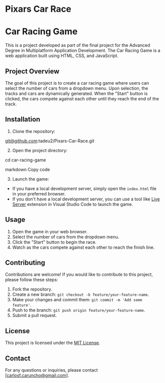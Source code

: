 # Pixars Car Race
# Car Racing Game

This is a project developed as part of the final project for the Advanced Degree in Multiplatform Application Development. The Car Racing Game is a web application built using HTML, CSS, and JavaScript.

## Project Overview

The goal of this project is to create a car racing game where users can select the number of cars from a dropdown menu. Upon selection, the tracks and cars are dynamically generated. When the "Start" button is clicked, the cars compete against each other until they reach the end of the track.

## Installation

1. Clone the repository:

git@github.com:tadeu2/Pixars-Car-Race.git

2. Open the project directory:

cd car-racing-game

markdown
Copy code

3. Launch the game:

- If you have a local development server, simply open the `index.html` file in your preferred browser.
- If you don't have a local development server, you can use a tool like [Live Server](https://marketplace.visualstudio.com/items?itemName=ritwickdey.LiveServer) extension in Visual Studio Code to launch the game.

## Usage

1. Open the game in your web browser.
2. Select the number of cars from the dropdown menu.
3. Click the "Start" button to begin the race.
4. Watch as the cars compete against each other to reach the finish line.

## Contributing

Contributions are welcome! If you would like to contribute to this project, please follow these steps:

1. Fork the repository.
2. Create a new branch: `git checkout -b feature/your-feature-name`.
3. Make your changes and commit them: `git commit -m 'Add some feature'`.
4. Push to the branch: `git push origin feature/your-feature-name`.
5. Submit a pull request.

## License

This project is licensed under the [MIT License](LICENSE).

## Contact

For any questions or inquiries, please contact [carlosf.caruncho@gmail.com].